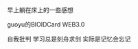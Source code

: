 早上躺在床上的一些感想

guoyu的BIOIDCard WEB3.0

自我批判  学习总是刻舟求剑 实际是记忆会忘记

                                                                                                                                                                                                                                                                                                                                                                                                                                                                                                                                                                                                                                                     